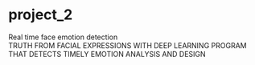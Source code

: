 # project_2  
Real time face emotion detection <br>
TRUTH FROM FACIAL EXPRESSIONS WITH DEEP LEARNING PROGRAM THAT DETECTS TIMELY EMOTION ANALYSIS AND DESIGN
<br>
<br>
<br>
